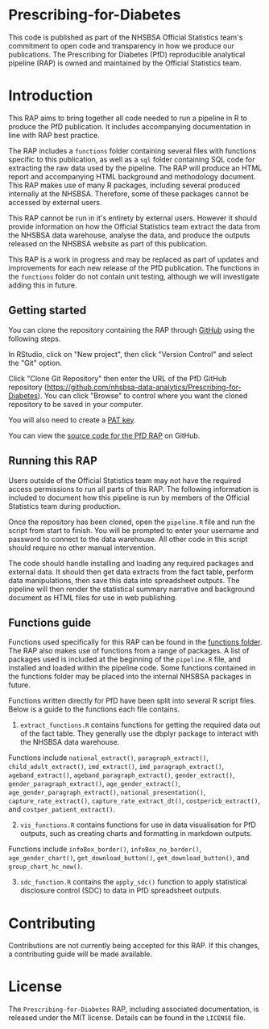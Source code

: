 # Prescribing-for-Diabetes

This code is published as part of the NHSBSA Official Statistics team's commitment to open code and transparency in how we produce our publications. The Prescribing for Diabetes (PfD) reproducible analytical pipeline (RAP) is owned and maintained by the Official Statistics team.

# Introduction

This RAP aims to bring together all code needed to run a pipeline in R to produce the PfD publication. It includes accompanying documentation in line with RAP best practice. 

The RAP includes a `functions` folder containing several files with functions specific to this publication, as well as a `sql` folder containing SQL code for extracting the raw data used by the pipeline. The RAP will produce an HTML report and accompanying HTML background and methodology document. This RAP makes use of many R packages, including several produced internally at the NHSBSA. Therefore, some of these packages cannot be accessed by external users. 

This RAP cannot be run in it's entirety by external users. However it should provide information on how the Official Statistics team extract the data from the NHSBSA data warehouse, analyse the data, and produce the outputs released on the NHSBSA website as part of this publication.

This RAP is a work in progress and may be replaced as part of updates and improvements for each new release of the PfD publication. The functions in the `functions` folder do not contain unit testing, although we will investigate adding this in future.

## Getting started

You can clone the repository containing the RAP through [GitHub](https://github.com/) using the following steps.

In RStudio, click on "New project", then click "Version Control" and select the "Git" option.

Click "Clone Git Repository" then enter the URL of the PfD GitHub repository (https://github.com/nhsbsa-data-analytics/Prescribing-for-Diabetes). You can click "Browse" to control where you want the cloned repository to be saved in your computer.

You will also need to create a [PAT key](https://docs.github.com/en/authentication/keeping-your-account-and-data-secure/managing-your-personal-access-tokens).

You can view the [source code for the PfD RAP](https://github.com/nhsbsa-data-analytics/Prescribing-for-Diabetes) on GitHub.

## Running this RAP

Users outside of the Official Statistics team may not have the required access permissions to run all parts of this RAP. The following information is included to document how this pipeline is run by members of the Official Statistics team during production.

Once the repository has been cloned, open the `pipeline.R` file and run the script from start to finish. You will be prompted to enter your username and password to connect to the data warehouse. All other code in this script should require no other manual intervention.

The code should handle installing and loading any required packages and external data. It should then get data extracts from the fact table, perform data manipulations, then save this data into spreadsheet outputs. The pipeline will then render the statistical summary narrative and background document as HTML files for use in web publishing.

## Functions guide

Functions used specifically for this RAP can be found in the [functions folder](https://github.com/nhsbsa-data-analytics/Prescribing-for-Diabetes/tree/main/functions). The RAP also makes use of functions from a range of packages. A list of packages used is included at the beginning of the `pipeline.R` file, and installed and loaded within the pipeline code. Some functions contained in the functions folder may be placed into the internal NHSBSA packages in future.

Functions written directly for PfD have been split into several R script files. Below is a guide to the functions each file contains.

1. `extract_functions.R` contains functions for getting the required data out of the fact table. They generally use the dbplyr package to interact with the NHSBSA data warehouse. 

Functions include `national_extract()`, `paragraph_extract()`, `child_adult_extract()`, `imd_extract()`, `imd_paragraph_extract()`, `ageband_extract()`, `ageband_paragraph_extract()`, `gender_extract()`, `gender_paragraph_extract()`, `age_gender_extract()`, `age_gender_paragraph_extract()`, `national_presentation()`, `capture_rate_extract()`, `capture_rate_extract_dt()`, `costpericb_extract()`, and `costper_patient_extract()`.

2. `vis_functions.R` contains functions for use in data visualisation for PfD outputs, such as creating charts and formatting in markdown outputs. 

Functions include `infoBox_border()`, `infoBox_no_border()`, `age_gender_chart()`, `get_download_button()`, `get_download_button()`, and `group_chart_hc_new()`.

3. `sdc_function.R` contains the `apply_sdc()` function to apply statistical disclosure control (SDC) to data in PfD spreadsheet outputs.


# Contributing

Contributions are not currently being accepted for this RAP. If this changes, a contributing guide will be made available.

# License

The `Prescribing-for-Diabetes` RAP, including associated documentation, is released under the MIT license. Details can be found in the `LICENSE` file.
